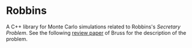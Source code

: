 # Robbins

A C++ library for
Monte Carlo simulations related to Robbins's *Secretary Problem*. See the following [review paper](https://github.com/gordanz/robbins-cpp/blob/main/papers/Bru05.pdf) of Bruss for the description of the problem.


